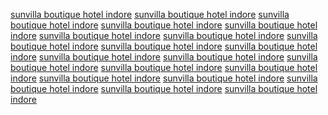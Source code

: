 <a href="https://clients1.google.nr/url?q=http%3A%2F%2Fsunvilla.in">sunvilla boutique hotel indore</a>
<a href="https://maps.google.cf/url?q=http%3A%2F%2Fwww.sunvilla.in/">sunvilla boutique hotel indore</a>
<a href="https://toolbarqueries.google.ac/url?q=http%3A%2F%2Fwww.sunvilla.in/">sunvilla boutique hotel indore</a>
<a href="https://images.google.td/url?q=http%3A%2F%2Fwww.sunvilla.in/">sunvilla boutique hotel indore</a>
<a href="https://baoviet.com.vn/Redirect.aspx?url=http%3A%2F%2Fsunvilla.in/">sunvilla boutique hotel indore</a>
<a href="https://clients1.google.com/url?sa=t&url=http%3A%2F%2Fsunvilla.in">sunvilla boutique hotel indore</a>
<a href="https://toolbarqueries.google.com/url?q=http%3A%2F%2Fwww.sunvilla.in/">sunvilla boutique hotel indore</a>
<a href="https://asia.google.com/url?q=http%3A%2F%2Fwww.sunvilla.in">sunvilla boutique hotel indore</a>
<a href="https://clients4.google.com/url?q=http%3A%2F%2Fwww.sunvilla.in">sunvilla boutique hotel indore</a>
<a href="https://clients5.google.com/url?q=http%3A%2F%2Fwww.sunvilla.in/">sunvilla boutique hotel indore</a>
<a href="https://images.google.de/url?sa=t&url=http%3A%2F%2Fsunvilla.in">sunvilla boutique hotel indore</a>
<a href="https://images.google.com.br/url?source=web&rct=j&url=https%3A%2F%2Fsunvilla.in/&ved=7OI253eBM1kJ1di6sj7LnUcMfWUC0P&usg=CukGfx6LSQNEdgDlWz0zJwoMKnM4Xi">sunvilla boutique hotel indore</a>
<a href="https://clients1.google.it/url?q=http%3A%2F%2Fsunvilla.in/">sunvilla boutique hotel indore</a>
<a href="https://clients1.google.co.uk/url?source=web&rct=j&url=https%3A%2F%2Fsunvilla.in&ved=o83fYlZguGVI1SEfITIfCDHG2bbFW5&usg=KMkQogpH2mcXRbwezUqmzoFcdTAwlW">sunvilla boutique hotel indore</a>
<a href="https://cse.google.com.tw/url?q=http%3A%2F%2Fsunvilla.in/">sunvilla boutique hotel indore</a>
<a href="https://images.google.cz/url?sa=t&url=http%3A%2F%2Fwww.sunvilla.in%2F">sunvilla boutique hotel indore</a>
<a href="https://cse.google.co.id/url?sa=i&url=http%3A%2F%2Fwww.sunvilla.in%2F">sunvilla boutique hotel indore</a>
<a href="https://clients1.google.nl/url?q=http%3A%2F%2Fsunvilla.in/">sunvilla boutique hotel indore</a>
<a href="https://cse.google.be/url?sa=i&url=http%3A%2F%2Fwww.sunvilla.in%2F">sunvilla boutique hotel indore</a>
<a href="https://images.google.co.th/url?sa=t&url=https%3A%2F%2Fwww.sunvilla.in%2F">sunvilla boutique hotel indore</a>
